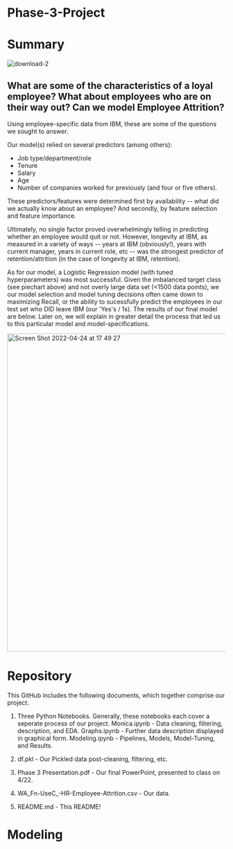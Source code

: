 # Phase-3-Project

# Summary

![download-2](https://user-images.githubusercontent.com/91205382/164997352-f53ed5f5-b406-458a-ad4d-8f496e443fa6.png)

## What are some of the characteristics of a loyal employee? What about employees who are on their way out? Can we model Employee Attrition?

Using employee-specific data from IBM, these are some of the questions we sought to answer.

Our model(s) relied on several predictors (among others):
  - Job type/department/role
  - Tenure
  - Salary
  - Age
  - Number of companies worked for previously
(and four or five others).

These predictors/features were determined first by availability -- what did we actually know about an employee? And secondly, by feature selection and feature importance.

Ultimately, no single factor proved overwhelmingly telling in predicting whether an employee would quit or not. However, longevity at IBM, as measured in a variety of ways -- years at IBM (obviously!), years with current manager, years in current role, etc -- was the strongest predictor of retention/attrition (in the case of longevity at IBM, retention).

As for our model, a Logistic Regression model (with tuned hyperparameters) was most successful. Given the imbalanced target class (see piechart above) and not overly large data set (<1500 data points), we our model selection and model tuning decisions often came down to maximizing Recall, or the ability to sucessfully predict the employees in our test set who DID leave IBM (our 'Yes's / 1s). The results of our final model are below. Later on, we will explain in greater detail the process that led us to this particular model and model-specifications.


<img width="734" alt="Screen Shot 2022-04-24 at 17 49 27" src="https://user-images.githubusercontent.com/91205382/164998074-08f09f0b-e07d-4e5d-88e1-ecaec8158263.png">



# Repository

This GitHub includes the following documents, which together comprise our project.

1. Three Python Notebooks. Generally, these notebooks each cover a seperate process of our project.
  Monica.ipynb - Data cleaning, filtering, description, and EDA.
  Graphs.ipynb - Further data description displayed in graphical form.
  Modeling.ipynb - Pipelines, Models, Model-Tuning, and Results.
  
2. df.pkl - Our Pickled data post-cleaning, filtering, etc.

3. Phase 3 Presentation.pdf - Our final PowerPoint, presented to class on 4/22.

4. WA_Fn-UseC_-HR-Employee-Attrition.csv - Our data.

5. README.md - This README!

# Modeling
